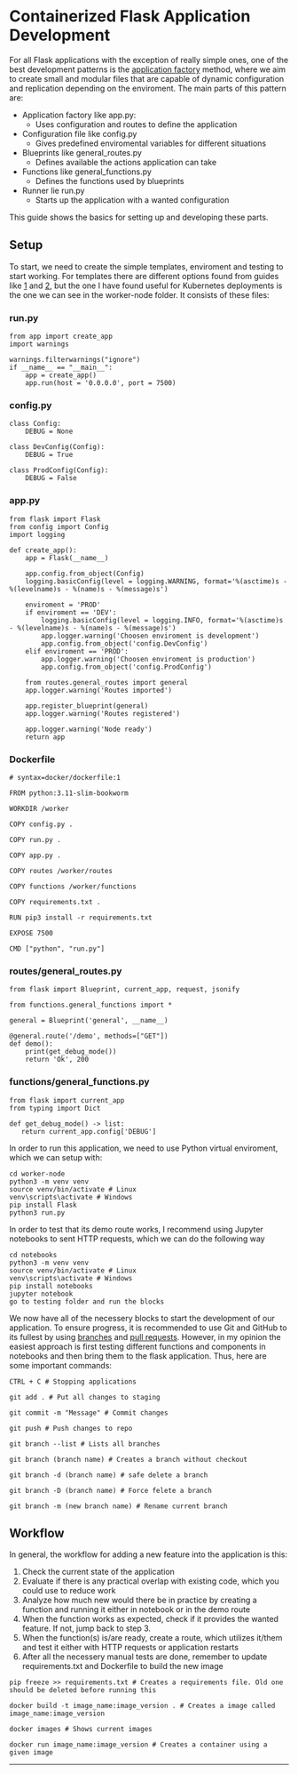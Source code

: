 # Containerized Flask Application Development

For all Flask applications with the exception of really simple ones, one of the best development patterns is the [application factory](https://dev.to/bredmond1019/flask-application-factory-1j81) method, where we aim to create small and modular files that are capable of dynamic configuration and replication depending on the enviroment. The main parts of this pattern are:

- Application factory like app.py:
  - Uses configuration and routes to define the application 
- Configuration file like config.py
  - Gives predefined enviromental variables for different situations 
- Blueprints like general_routes.py
  - Defines available the actions application can take 
- Functions like general_functions.py
  - Defines the functions used by blueprints 
- Runner lie run.py
  - Starts up the application with a wanted configuration

This guide shows the basics for setting up and developing these parts.

## Setup

To start, we need to create the simple templates, enviroment and testing to start working. For templates there are different options found from guides like [1](https://flask.palletsprojects.com/en/2.3.x/patterns/appfactories/) and [2](https://dev.to/bredmond1019/flask-application-factory-1j81), but the one I have found useful for Kubernetes deployments is the one we can see in the worker-node folder. It consists of these files:

### run.py
  
```
from app import create_app
import warnings

warnings.filterwarnings("ignore")
if __name__ == "__main__":
    app = create_app()
    app.run(host = '0.0.0.0', port = 7500)
```

### config.py

```
class Config:
    DEBUG = None
    
class DevConfig(Config):
    DEBUG = True

class ProdConfig(Config):
    DEBUG = False
```

### app.py

```
from flask import Flask
from config import Config
import logging

def create_app():
    app = Flask(__name__)

    app.config.from_object(Config)
    logging.basicConfig(level = logging.WARNING, format='%(asctime)s - %(levelname)s - %(name)s - %(message)s')
    
    enviroment = 'PROD'
    if enviroment == 'DEV':
        logging.basicConfig(level = logging.INFO, format='%(asctime)s - %(levelname)s - %(name)s - %(message)s')
        app.logger.warning('Choosen enviroment is development')
        app.config.from_object('config.DevConfig')
    elif enviroment == 'PROD':
        app.logger.warning('Choosen enviroment is production')
        app.config.from_object('config.ProdConfig')

    from routes.general_routes import general
    app.logger.warning('Routes imported')

    app.register_blueprint(general)
    app.logger.warning('Routes registered')
    
    app.logger.warning('Node ready')
    return app
```

### Dockerfile

```
# syntax=docker/dockerfile:1

FROM python:3.11-slim-bookworm

WORKDIR /worker

COPY config.py .

COPY run.py .

COPY app.py .

COPY routes /worker/routes

COPY functions /worker/functions

COPY requirements.txt .

RUN pip3 install -r requirements.txt

EXPOSE 7500

CMD ["python", "run.py"]
```

### routes/general_routes.py

```
from flask import Blueprint, current_app, request, jsonify

from functions.general_functions import *

general = Blueprint('general', __name__)

@general.route('/demo', methods=["GET"]) 
def demo():
    print(get_debug_mode())
    return 'Ok', 200

```

### functions/general_functions.py

```
from flask import current_app
from typing import Dict

def get_debug_mode() -> list:
   return current_app.config['DEBUG']
```

In order to run this application, we need to use Python virtual enviroment, which we can setup with:

```
cd worker-node
python3 -m venv venv
source venv/bin/activate # Linux
venv\scripts\activate # Windows
pip install Flask
python3 run.py
```

In order to test that its demo route works, I recommend using Jupyter notebooks to sent HTTP requests, which we can do the following way

```
cd notebooks
python3 -m venv venv
source venv/bin/activate # Linux
venv\scripts\activate # Windows
pip install notebooks
jupyter notebook
go to testing folder and run the blocks
```

We now have all of the necessery blocks to start the development of our application. To ensure progress, it is recommended to use Git and GitHub to its fullest by using [branches](https://www.atlassian.com/git/tutorials/using-branches) and [pull requests](https://docs.github.com/en/pull-requests/collaborating-with-pull-requests/proposing-changes-to-your-work-with-pull-requests/creating-a-pull-request). However, in my opinion the easiest approach is first testing different functions and components in notebooks and then bring them to the flask application. Thus, here are some important commands:

```
CTRL + C # Stopping applications

git add . # Put all changes to staging

git commit -m "Message" # Commit changes

git push # Push changes to repo

git branch --list # Lists all branches

git branch (branch name) # Creates a branch without checkout

git branch -d (branch name) # safe delete a branch

git branch -D (branch name) # Force felete a branch

git branch -m (new branch name) # Rename current branch
```

## Workflow

In general, the workflow for adding a new feature into the application is this:

1. Check the current state of the application
2. Evaluate if there is any practical overlap with existing code, which you could use to reduce work
3. Analyze how much new would there be in practice by creating a function and running it either in notebook or in the demo route
4. When the function works as expected, check if it provides the wanted feature. If not, jump back to step 3.
5. When the function(s) is/are ready, create a route, which utilizes it/them and test it either with HTTP requests or application restarts
6. After all the necessery manual tests are done, remember to update requirements.txt and Dockerfile to build the new image

```
pip freeze >> requirements.txt # Creates a requirements file. Old one should be deleted before running this

docker build -t image_name:image_version . # Creates a image called image_name:image_version

docker images # Shows current images

docker run image_name:image_version # Creates a container using a given image
```

---





